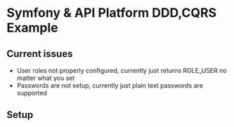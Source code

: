 # Symfony & API Platform DDD,CQRS Example

## Current issues
- User roles not properly configured, currently just returns ROLE_USER no matter what you set
- Passwords are not setup, currently just plain text passwords are supported

## Setup




